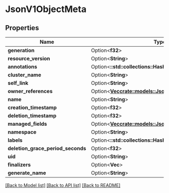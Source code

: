 # JsonV1ObjectMeta

## Properties

Name | Type | Description | Notes
------------ | ------------- | ------------- | -------------
**generation** | Option<**f32**> |  | [optional]
**resource_version** | Option<**String**> |  | [optional]
**annotations** | Option<**::std::collections::HashMap<String, String>**> |  | [optional]
**cluster_name** | Option<**String**> |  | [optional]
**self_link** | Option<**String**> |  | [optional]
**owner_references** | Option<[**Vec<crate::models::JsonV1OwnerReference>**](json_V1OwnerReference.md)> |  | [optional]
**name** | Option<**String**> |  | [optional]
**creation_timestamp** | Option<**f32**> |  | [optional]
**deletion_timestamp** | Option<**f32**> |  | [optional]
**managed_fields** | Option<[**Vec<crate::models::JsonV1ManagedFieldsEntry>**](json_V1ManagedFieldsEntry.md)> |  | [optional]
**namespace** | Option<**String**> |  | [optional]
**labels** | Option<**::std::collections::HashMap<String, String>**> |  | [optional]
**deletion_grace_period_seconds** | Option<**f32**> |  | [optional]
**uid** | Option<**String**> |  | [optional]
**finalizers** | Option<**Vec<String>**> |  | [optional]
**generate_name** | Option<**String**> |  | [optional]

[[Back to Model list]](../README.md#documentation-for-models) [[Back to API list]](../README.md#documentation-for-api-endpoints) [[Back to README]](../README.md)


